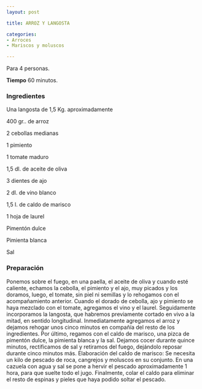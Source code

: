 ```yaml
---
layout: post

title: ARROZ Y LANGOSTA

categories:
- Arroces
- Mariscos y moluscos

---
```

Para 4 personas.

<b>Tiempo</b> 60 minutos.

<h3>Ingredientes</h3>

Una langosta de 1,5 Kg. aproximadamente

400 gr.. de arroz

2 cebollas medianas

1 pimiento

1 tomate maduro

1,5 dl. de aceite de oliva

3 dientes de ajo

2 dl. de vino blanco

1,5 l. de caldo de marisco

1 hoja de laurel

Pimentón dulce

Pimienta blanca

Sal

<h3>Preparación</h3>

Ponemos sobre el fuego, en una paella, el aceite de oliva y cuando esté caliente, echamos la cebolla, el pimiento y el ajo, muy picados y los doramos, luego, el tomate, sin piel ni semillas y lo rehogamos con el acompañamiento anterior. Cuando el dorado de cebolla, ajo y pimiento se haya mezclado con el tomate, agregamos el vino y el laurel. Seguidamente incorporamos la langosta, que habremos previamente cortado en vivo a la mitad, en sentido longitudinal. Inmediatamente agregamos el arroz y dejamos rehogar unos cinco minutos en compañía del resto de los ingredientes. Por último, regamos con el caldo de marisco, una pizca de pimentón dulce, la pimienta blanca y la sal. Dejamos cocer durante quince minutos, rectificamos de sal y retiramos del fuego, dejándolo reposar durante cinco minutos más. Elaboración del caldo de marisco: Se necesita un kilo de pescado de roca, cangrejos y moluscos en su conjunto. En una cazuela con agua y sal se pone a hervir el pescado aproximadamente 1 hora, para que suelte todo el jugo. Finalmente, colar el caldo para eliminar el resto de espinas y pieles que haya podido soltar el pescado.

